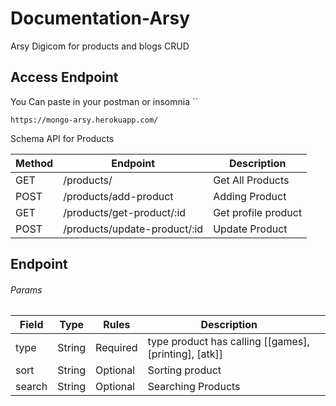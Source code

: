 # Documentation-Arsy

Arsy Digicom for products and blogs CRUD

## Access Endpoint

You Can paste in your postman or insomnia \`\`

    https://mongo-arsy.herokuapp.com/


Schema API for Products

Method | Endpoint  | Description
---------|----------|---------
 GET | /products/ | Get All Products
 POST | /products/add-product | Adding Product
 GET | /products/get-product/:id | Get profile product
 POST | /products/update-product/:id | Update Product

## Endpoint

###### Params
| Field  | Type   | Rules    | Description                                           |   |
|--------|--------|----------|-------------------------------------------------------|---|
| type   | String | Required | type product has calling [[games], [printing], [atk]] |   |
| sort   | String | Optional | Sorting product                                       |   |
| search | String | Optional | Searching Products                                    |   |
